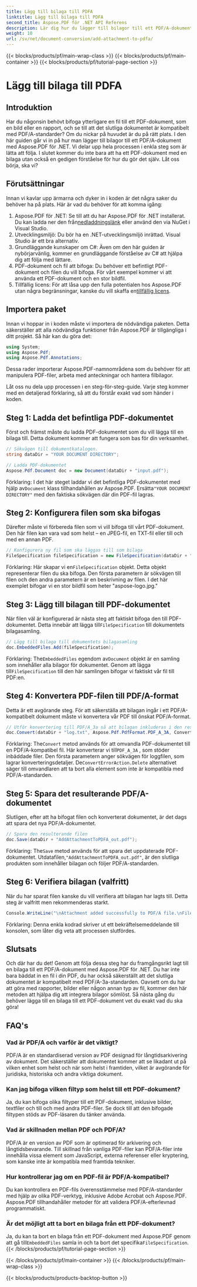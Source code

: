 ```yaml
---
title: Lägg till bilaga till PDFA
linktitle: Lägg till bilaga till PDFA
second_title: Aspose.PDF för .NET API Referens
description: Lär dig hur du lägger till bilagor till ett PDF/A-dokument med Aspose.PDF för .NET med denna steg-för-steg-guide.
weight: 10
url: /sv/net/document-conversion/add-attachment-to-pdfa/
---
```


{{< blocks/products/pf/main-wrap-class >}}
{{< blocks/products/pf/main-container >}}
{{< blocks/products/pf/tutorial-page-section >}}

# Lägg till bilaga till PDFA

## Introduktion

Har du någonsin behövt bifoga ytterligare en fil till ett PDF-dokument, som en bild eller en rapport, och se till att det slutliga dokumentet är kompatibelt med PDF/A-standarder? Om du nickar på huvudet är du på rätt plats. I den här guiden går vi in på hur man lägger till bilagor till ett PDF/A-dokument med Aspose.PDF för .NET. Vi delar upp hela processen i enkla steg som är lätta att följa. I slutet kommer du inte bara att ha ett PDF-dokument med en bilaga utan också en gedigen förståelse för hur du gör det själv. Låt oss börja, ska vi?

## Förutsättningar

Innan vi kavlar upp ärmarna och dyker in i koden är det några saker du behöver ha på plats. Här är vad du behöver för att komma igång:

1.  Aspose.PDF för .NET: Se till att du har Aspose.PDF för .NET installerat. Du kan ladda ner den från[nedladdningslänk](https://releases.aspose.com/pdf/net/) eller använd den via NuGet i Visual Studio.
2. Utvecklingsmiljö: Du bör ha en .NET-utvecklingsmiljö inrättad. Visual Studio är ett bra alternativ.
3. Grundläggande kunskaper om C#: Även om den här guiden är nybörjarvänlig, kommer en grundläggande förståelse av C# att hjälpa dig att följa med lättare.
4. PDF-dokument och fil att bifoga: Du behöver ett befintligt PDF-dokument och filen du vill bifoga. För vårt exempel kommer vi att använda ett PDF-dokument och en stor bildfil.
5.  Tillfällig licens: För att låsa upp den fulla potentialen hos Aspose.PDF utan några begränsningar, kanske du vill skaffa en[tillfällig licens](https://purchase.aspose.com/temporary-license/).

## Importera paket

Innan vi hoppar in i koden måste vi importera de nödvändiga paketen. Detta säkerställer att alla nödvändiga funktioner från Aspose.PDF är tillgängliga i ditt projekt. Så här kan du göra det:

```csharp
using System;
using Aspose.Pdf;
using Aspose.Pdf.Annotations;
```

Dessa rader importerar Aspose.PDF-namnområdena som du behöver för att manipulera PDF-filer, arbeta med anteckningar och hantera filbilagor.

Låt oss nu dela upp processen i en steg-för-steg-guide. Varje steg kommer med en detaljerad förklaring, så att du förstår exakt vad som händer i koden.

## Steg 1: Ladda det befintliga PDF-dokumentet

Först och främst måste du ladda PDF-dokumentet som du vill lägga till en bilaga till. Detta dokument kommer att fungera som bas för din verksamhet.

```csharp
// Sökvägen till dokumentkatalogen.
string dataDir = "YOUR DOCUMENT DIRECTORY";

// Ladda PDF-dokumentet
Aspose.Pdf.Document doc = new Document(dataDir + "input.pdf");
```

 Förklaring: I det här steget laddar vi det befintliga PDF-dokumentet med hjälp av`Document` klass tillhandahållen av Aspose.PDF. Ersätta`"YOUR DOCUMENT DIRECTORY"` med den faktiska sökvägen där din PDF-fil lagras.

## Steg 2: Konfigurera filen som ska bifogas

Därefter måste vi förbereda filen som vi vill bifoga till vårt PDF-dokument. Den här filen kan vara vad som helst – en JPEG-fil, en TXT-fil eller till och med en annan PDF.

```csharp
// Konfigurera ny fil som ska läggas till som bilaga
FileSpecification fileSpecification = new FileSpecification(dataDir + "aspose-logo.jpg", "Large Image file");
```

 Förklaring: Här skapar vi en`FileSpecification` objekt. Detta objekt representerar filen du ska bifoga. Den första parametern är sökvägen till filen och den andra parametern är en beskrivning av filen. I det här exemplet bifogar vi en stor bildfil som heter "aspose-logo.jpg."

## Steg 3: Lägg till bilagan till PDF-dokumentet

 När filen väl är konfigurerad är nästa steg att faktiskt bifoga den till PDF-dokumentet. Detta innebär att lägga till`FileSpecification` till dokumentets bilagasamling.

```csharp
// Lägg till bilaga till dokumentets bilagasamling
doc.EmbeddedFiles.Add(fileSpecification);
```

 Förklaring: The`EmbeddedFiles` egendom av`Document` objekt är en samling som innehåller alla bilagor för dokumentet. Genom att lägga till`FileSpecification` till den här samlingen bifogar vi faktiskt vår fil till PDF:en.

## Steg 4: Konvertera PDF-filen till PDF/A-format

Detta är ett avgörande steg. För att säkerställa att bilagan ingår i ett PDF/A-kompatibelt dokument måste vi konvertera vår PDF till önskat PDF/A-format.

```csharp
// Utför konvertering till PDF/A_3a så att bilagan inkluderas i den resulterande filen
doc.Convert(dataDir + "log.txt", Aspose.Pdf.PdfFormat.PDF_A_3A, ConvertErrorAction.Delete);
```

 Förklaring: The`Convert` metod används för att omvandla PDF-dokumentet till en PDF/A-kompatibel fil. Här konverterar vi till`PDF_A_3A` , som stöder inbäddade filer. Den första parametern anger sökvägen för loggfilen, som lagrar konverteringsdetaljer. De`ConvertErrorAction.Delete` alternativet säger till omvandlaren att ta bort alla element som inte är kompatibla med PDF/A-standarden.

## Steg 5: Spara det resulterande PDF/A-dokumentet

Slutligen, efter att ha bifogat filen och konverterat dokumentet, är det dags att spara det nya PDF/A-dokumentet.

```csharp
// Spara den resulterande filen
doc.Save(dataDir + "AddAttachmentToPDFA_out.pdf");
```

 Förklaring: The`Save` metod används för att spara det uppdaterade PDF-dokumentet. Utdatafilen,`"AddAttachmentToPDFA_out.pdf"`, är den slutliga produkten som innehåller bilagan och följer PDF/A-standarden.

## Steg 6: Verifiera bilagan (valfritt)

När du har sparat filen kanske du vill verifiera att bilagan har lagts till. Detta steg är valfritt men rekommenderas starkt.

```csharp
Console.WriteLine("\nAttachment added successfully to PDF/A file.\nFile saved at " + dataDir);
```

Förklaring: Denna enkla kodrad skriver ut ett bekräftelsemeddelande till konsolen, som låter dig veta att processen slutfördes.

## Slutsats

Och där har du det! Genom att följa dessa steg har du framgångsrikt lagt till en bilaga till ett PDF/A-dokument med Aspose.PDF för .NET. Du har inte bara bäddat in en fil i din PDF, du har också säkerställt att det slutliga dokumentet är kompatibelt med PDF/A-3a-standarden. Oavsett om du har att göra med rapporter, bilder eller någon annan typ av fil, kommer den här metoden att hjälpa dig att integrera bilagor sömlöst. Så nästa gång du behöver lägga till en bilaga till ett PDF-dokument vet du exakt vad du ska göra!

## FAQ's

### Vad är PDF/A och varför är det viktigt?  
PDF/A är en standardiserad version av PDF designad för långtidsarkivering av dokument. Det säkerställer att dokumentet kommer att se likadant ut på vilken enhet som helst och när som helst i framtiden, vilket är avgörande för juridiska, historiska och andra viktiga dokument.

### Kan jag bifoga vilken filtyp som helst till ett PDF-dokument?  
Ja, du kan bifoga olika filtyper till ett PDF-dokument, inklusive bilder, textfiler och till och med andra PDF-filer. Se dock till att den bifogade filtypen stöds av PDF-läsaren du tänker använda.

### Vad är skillnaden mellan PDF och PDF/A?  
PDF/A är en version av PDF som är optimerad för arkivering och långtidsbevarande. Till skillnad från vanliga PDF-filer kan PDF/A-filer inte innehålla vissa element som JavaScript, externa referenser eller kryptering, som kanske inte är kompatibla med framtida tekniker.

### Hur kontrollerar jag om en PDF-fil är PDF/A-kompatibel?  
Du kan kontrollera en PDF-fils överensstämmelse med PDF/A-standarder med hjälp av olika PDF-verktyg, inklusive Adobe Acrobat och Aspose.PDF. Aspose.PDF tillhandahåller metoder för att validera PDF/A-efterlevnad programmatiskt.

### Är det möjligt att ta bort en bilaga från ett PDF-dokument?  
 Ja, du kan ta bort en bilaga från ett PDF-dokument med Aspose.PDF genom att gå till`EmbeddedFiles` samla in och ta bort det specifika`FileSpecification`.
{{< /blocks/products/pf/tutorial-page-section >}}

{{< /blocks/products/pf/main-container >}}
{{< /blocks/products/pf/main-wrap-class >}}

{{< blocks/products/products-backtop-button >}}

